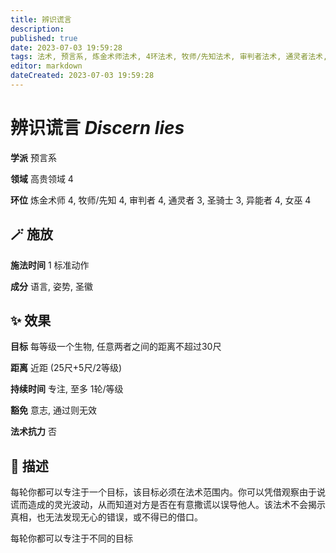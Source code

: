 ```yaml
---
title: 辨识谎言
description: 
published: true
date: 2023-07-03 19:59:28
tags: 法术, 预言系, 炼金术师法术, 4环法术, 牧师/先知法术, 审判者法术, 通灵者法术, 3环法术, 圣骑士法术, 异能者法术, 女巫法术, 高贵领域
editor: markdown
dateCreated: 2023-07-03 19:59:28
---
```


# **辨识谎言** *Discern lies*

**学派** 预言系 

**领域** 高贵领域 4

**环位** 炼金术师 4, 牧师/先知 4, 审判者 4, 通灵者 3, 圣骑士 3, 异能者 4, 女巫 4

## 🪄 施放

**施法时间** 1 标准动作

**成分** 语言, 姿势, 圣徽

## ✨ 效果 

**目标** 每等级一个生物, 任意两者之间的距离不超过30尺 

**距离** 近距 (25尺+5尺/2等级)  

**持续时间** 专注, 至多 1轮/等级 

**豁免** 意志, 通过则无效

**法术抗力** 否

## 📖 描述

每轮你都可以专注于一个目标，该目标必须在法术范围内。你可以凭借观察由于说谎而造成的灵光波动，从而知道对方是否在有意撒谎以误导他人。该法术不会揭示真相，也无法发现无心的错误，或不得已的借口。

每轮你都可以专注于不同的目标
    